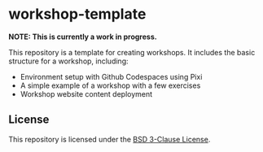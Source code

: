 # workshop-template

**NOTE: This is currently a work in progress.**

This repository is a template for creating workshops.
It includes the basic structure for a workshop, including:

- Environment setup with Github Codespaces using Pixi
- A simple example of a workshop with a few exercises
- Workshop website content deployment

## License

This repository is licensed under the [BSD 3-Clause License](LICENSE).
